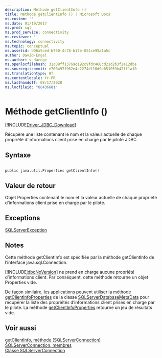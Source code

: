 ```yaml
---
description: Méthode getClientInfo ()
title: Méthode getClientInfo () | Microsoft Docs
ms.custom: ''
ms.date: 01/19/2017
ms.prod: sql
ms.prod_service: connectivity
ms.reviewer: ''
ms.technology: connectivity
ms.topic: conceptual
ms.assetid: b06a5ced-b760-4c78-b17e-854ce95a1a5c
author: David-Engel
ms.author: v-daenge
ms.openlocfilehash: 31c88ff13769c192c9fdc468cd21d2b3f2a12dbe
ms.sourcegitcommit: e700497f962e4c2274df16d9e651059b42ff1a10
ms.translationtype: HT
ms.contentlocale: fr-FR
ms.lasthandoff: 08/17/2020
ms.locfileid: "88436681"
---
```

# <a name="getclientinfo-method-"></a>Méthode getClientInfo ()
[!INCLUDE[Driver_JDBC_Download](../../../includes/driver_jdbc_download.md)]

  Récupère une liste contenant le nom et la valeur actuelle de chaque propriété d'informations client prise en charge par le pilote JDBC.  
  
## <a name="syntax"></a>Syntaxe  
  
```  
  
public java.util.Properties getClientInfo()  
```  
  
## <a name="return-value"></a>Valeur de retour  
 Objet Properties contenant le nom et la valeur actuelle de chaque propriété d’informations client prise en charge par le pilote.  
  
## <a name="exceptions"></a>Exceptions  
 [SQLServerException](../../../connect/jdbc/reference/sqlserverexception-class.md)  
  
## <a name="remarks"></a>Notes  
 Cette méthode getClientInfo est spécifiée par la méthode getClientInfo de l’interface java.sql.Connection.  
  
 [!INCLUDE[jdbcNoVersion](../../../includes/jdbcnoversion_md.md)] ne prend en charge aucune propriété d’informations client. Par conséquent, cette méthode retourne un objet Properties vide.  
  
 De façon similaire, les applications peuvent utiliser la méthode [getClientInfoProperties](../../../connect/jdbc/reference/getclientinfoproperties-method-sqlserverdatabasemetadata.md) de la classe [SQLServerDatabaseMetaData](../../../connect/jdbc/reference/sqlserverdatabasemetadata-class.md) pour récupérer la liste des propriétés d’informations client prises en charge par le pilote. La méthode [getClientInfoProperties](../../../connect/jdbc/reference/getclientinfoproperties-method-sqlserverdatabasemetadata.md) retourne un jeu de résultats vide.  
  
## <a name="see-also"></a>Voir aussi  
 [getClientInfo, méthode &#40;SQLServerConnection&#41;](../../../connect/jdbc/reference/getclientinfo-method-sqlserverconnection.md)   
 [SQLServerConnection, membres](../../../connect/jdbc/reference/sqlserverconnection-members.md)   
 [Classe SQLServerConnection](../../../connect/jdbc/reference/sqlserverconnection-class.md)  
  
  
